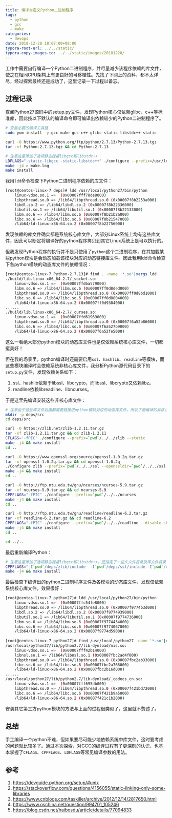 ```yaml
---
title: 编译自定义Python二进制程序
tags:
  - python
  - gcc
  - make
categories:
  - devops
date: 2018-12-28 18:07:00+08:00
typora-root-url: ../../static/
typora-copy-images-to: ../../static/images/20181228/
---
```


工作中需要自行编译一个Python二进制程序，并尽量减少该程序依赖的库文件，使之在相同CPU架构上有更良好的可移植性。先找了下网上的资料，都不太详尽，经过探索最终还是成功了，这里记录一下过程以备忘。

## 过程记录

查阅Python27源码中的setup.py文件，发现Python核心仅依赖glibc，c++等标准库，因此按以下默认的编译命令即可编译出依赖较少的Python二进制程序了。

```bash
# 安装必要的编译工具链
sudo yum install -y gcc make gcc-c++ glibc-static libstdc++-static

curl -O https://www.python.org/ftp/python/2.7.13/Python-2.7.13.tgz
tar -xf Python-2.7.13.tgz && cd Python-2.7.13

# 注意这里添加了选项静态链接libgcc和libstdc++
LDFLAGS="-static-libgcc -static-libstdc++" ./configure --prefix=/usr/local/python27 --with-cxx-main=/usr/bin/g++
make -j4 > make.log
make install
```

我用`ldd`命令检查下Python二进制程序依赖的库文件：

```bash
[root@centos-linux-7 deps]# ldd /usr/local/python27/bin/python
	linux-vdso.so.1 =>  (0x00007fff78de8000)
	libpthread.so.0 => /lib64/libpthread.so.0 (0x00007f8b2253a000)
	libdl.so.2 => /lib64/libdl.so.2 (0x00007f8b22336000)
	libutil.so.1 => /lib64/libutil.so.1 (0x00007f8b22133000)
	libm.so.6 => /lib64/libm.so.6 (0x00007f8b21b2a000)
	libc.so.6 => /lib64/libc.so.6 (0x00007f8b21547000)
	/lib64/ld-linux-x86-64.so.2 (0x00007f8b22756000)
```

发现依赖的库文件确实都是系统核心库文件，大部分Linux系统上均有这些库文件，因此可以断定将编译好的python程序拷贝到其它Linux系统上是可以执行的。

但我发现Python程序的执行并不是只使用了`python`这个二进制程序，在其加载某些python模块是会动态加载该模块对应的动态链接库文件。因此我用ldd命令检查下各python模块的动态库文件的依赖情况：

```bash
[root@centos-linux-7 Python-2.7.13]# find . -name '*.so'|xargs ldd
./build/lib.linux-x86_64-2.7/_socket.so:
	linux-vdso.so.1 =>  (0x00007ffdba579000)
	libm.so.6 => /lib64/libm.so.6 (0x00007ff0d8ded000)
	libpthread.so.0 => /lib64/libpthread.so.0 (0x00007ff0d8bd1000)
	libc.so.6 => /lib64/libc.so.6 (0x00007ff0d8804000)
	/lib64/ld-linux-x86-64.so.2 (0x00007ff0d9304000)
......
./build/lib.linux-x86_64-2.7/_curses.so:
	linux-vdso.so.1 =>  (0x00007ffd61969000)
	libpthread.so.0 => /lib64/libpthread.so.0 (0x00007f6a52b86000)
	libc.so.6 => /lib64/libc.so.6 (0x00007f6a527b9000)
	/lib64/ld-linux-x86-64.so.2 (0x00007f6a52fe5000)
```

这么一看绝大部分python模块的动态库文件也是仅依赖系统核心库文件，一切都挺美好！

但在我的场景里，python编译时还需要启用`ssl`、`hashlib`、`readline`等模块，而这些模块编译时会依赖系统非核心库文件，我分析Python源代码目录下的`setup.py`文件，发现依赖关系如下：

1. ssl、hashlib依赖于libssl、libcrypto，而libssl、libcrypto又依赖libz。
2. readline依赖libreadline、libncurses。

于是这里先编译安装这些非核心库文件：

```bash
# 注意由于这些库文件后面都需要链接进python模块对应的动态库文件，所以下面编译的非核心库均要使用-fPIC选项，并且都只编译出静态库文件
mkdir -p deps/src
cd deps/src

curl -O https://zlib.net/zlib-1.2.11.tar.gz
tar -xf zlib-1.2.11.tar.gz && cd zlib-1.2.11
CFLAGS='-fPIC' ./configure --prefix=`pwd`/../../zlib --static
make -j4 && make install
cd ..

curl -O https://www.openssl.org/source/openssl-1.0.2q.tar.gz
tar -xf openssl-1.0.2q.tar.gz && cd openssl-1.0.2q
./Configure zlib --prefix=`pwd`/../../ssl --openssldir=`pwd`/../../ssl linux-x86_64 --with-zlib-lib=`pwd`/../../zlib/lib --with-zlib-include=`pwd`/../../zlib/include -fPIC
make -j4 && make install
cd ..

curl -O http://ftp.ntu.edu.tw/gnu/ncurses/ncurses-5.9.tar.gz
tar -xf ncurses-5.9.tar.gz && cd ncurses-5.9
CPPFLAGS="-fPIC" ./configure --prefix=`pwd`/../../ncurses
make -j4 && make install
cd ..

curl -O http://ftp.ntu.edu.tw/gnu/readline/readline-6.2.tar.gz
tar -xf readline-6.2.tar.gz && cd readline-6.2
CPPFLAGS="-fPIC" ./configure --prefix=`pwd`/../../readline --disable-shared
make -j4 && make install
cd ..

cd ../..
```

最后重新编译Python：

```bash
# 注意这里添加了选项静态链接libgcc和libstdc++，还指定了一些头文件目录及库文件目录
CPPFLAGS="-I`pwd`/deps/zlib/include  -I`pwd`/deps/ssl/include -I`pwd`/deps/readline/include -I`pwd`/deps/ncurses/include -I`pwd`/deps/ncurses/include/ncurses" LDFLAGS="-static-libgcc -static-libstdc++ -L`pwd`/deps/zlib/lib -L`pwd`/deps/ssl/lib -L`pwd`/deps/readline/lib -L`pwd`/deps/ncurses/lib" ./configure --prefix=/usr/local/python27 --with-cxx-main=/usr/bin/g++
make -j4 && make install
```

最后检查下编译出的python二进制程序文件及各模块的动态库文件，发现仅依赖系统核心库文件，效果很好：

```bash
[root@centos-linux-7 python27]# ldd /usr/local/python27/bin/python
	linux-vdso.so.1 =>  (0x00007ffc54fe8000)
	libpthread.so.0 => /lib64/libpthread.so.0 (0x00007f9774b3d000)
	libdl.so.2 => /lib64/libdl.so.2 (0x00007f9774939000)
	libutil.so.1 => /lib64/libutil.so.1 (0x00007f9774736000)
	libm.so.6 => /lib64/libm.so.6 (0x00007f9774434000)
	libc.so.6 => /lib64/libc.so.6 (0x00007f9774067000)
	/lib64/ld-linux-x86-64.so.2 (0x00007f9774d59000)
	
[root@centos-linux-7 python27]# find /usr/local/python27 -name '*.so'|xargs ldd
/usr/local/python27/lib/python2.7/lib-dynload/nis.so:
	linux-vdso.so.1 =>  (0x00007fff42b14000)
	libnsl.so.1 => /lib64/libnsl.so.1 (0x00007fbc2ad4f000)
	libpthread.so.0 => /lib64/libpthread.so.0 (0x00007fbc2ab33000)
	libc.so.6 => /lib64/libc.so.6 (0x00007fbc2a766000)
	/lib64/ld-linux-x86-64.so.2 (0x00007fbc2b16d000)
......
/usr/local/python27/lib/python2.7/lib-dynload/_codecs_cn.so:
	linux-vdso.so.1 =>  (0x00007fff695db000)
	libpthread.so.0 => /lib64/libpthread.so.0 (0x00007f421bd72000)
	libc.so.6 => /lib64/libc.so.6 (0x00007f421b9a5000)
	/lib64/ld-linux-x86-64.so.2 (0x00007f421c1b2000)
```

安装其它第三方python模块的方法与上面的过程很类似了，这里就不赘述了。

## 总结

手工编译一个python不难，但如果要尽可能少地依赖系统中库文件，这时要考虑的问题就比较多了。通过本次探索，对GCC的编译过程有了更深刻的认识，也基本掌握了`CFLAGS`、`CPPFLAGS`、`LDFLAGS`等常见编译参数的用法。

## 参考

1. https://devguide.python.org/setup/#unix
2. https://stackoverflow.com/questions/4156055/static-linking-only-some-libraries
3. https://www.cnblogs.com/taskiller/archive/2012/12/14/2817650.html
4. https://www.oschina.net/question/994701_105246
5. https://blog.csdn.net/haibosdu/article/details/77094833

